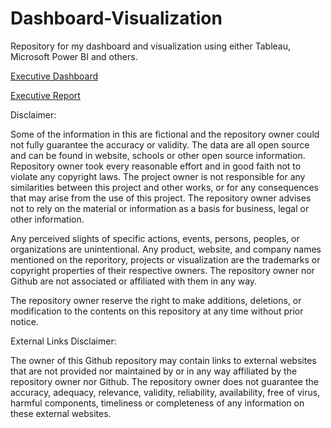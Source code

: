 # Dashboard-Visualization
Repository for my dashboard and visualization using either Tableau, Microsoft Power BI and others.

[Executive Dashboard](https://public.tableau.com/app/profile/john.paolo.narvaez/viz/John_Narvaez_Airline_Flight_Executive_Dashboard/ExecutiveDashboard)

[Executive Report](https://public.tableau.com/app/profile/john.paolo.narvaez/viz/John_Narvaez_Airline_Flight_Executive_Report/ExecutiveStory)

Disclaimer:

Some of the information in this are fictional and the repository owner could not fully guarantee the 
accuracy or validity.
The data are all open source and can be found in website, schools or other open source information.
Repository owner took every reasonable effort and in good faith not to violate any copyright laws.
The project owner is not responsible for any similarities between this project and other works, or 
for any consequences that may arise from the use of this project. The repository owner advises not
to rely on the material or information as a basis for business, legal or other information.

Any perceived slights of specific actions, events, persons, peoples, or organizations are unintentional.
Any product, website, and company names mentioned on the reporitory, projects or visualization are the 
trademarks or copyright properties of their respective owners. The repository owner nor Github are not 
associated or affiliated with them in any way.

The repository owner reserve the right to make additions, deletions, or modification to the contents on 
this repository at any time without prior notice.


External Links Disclaimer:

The owner of this Github repository may contain links to external websites that are not provided nor 
maintained by or in any way affiliated by the repository owner nor Github.
The repository owner does not guarantee the accuracy, adequacy, relevance, validity, reliability, 
availability, free of virus, harmful components, timeliness or completeness of any information on these external websites.
